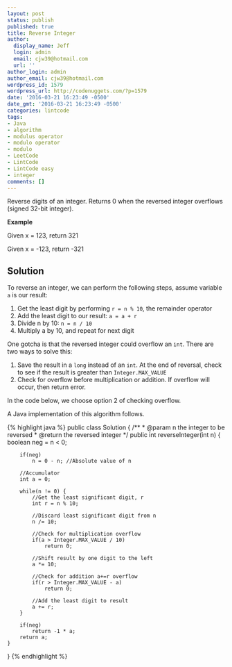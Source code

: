 ```yaml
---
layout: post
status: publish
published: true
title: Reverse Integer
author:
  display_name: Jeff
  login: admin
  email: cjw39@hotmail.com
  url: ''
author_login: admin
author_email: cjw39@hotmail.com
wordpress_id: 1579
wordpress_url: http://codenuggets.com/?p=1579
date: '2016-03-21 16:23:49 -0500'
date_gmt: '2016-03-21 16:23:49 -0500'
categories: lintcode
tags:
- Java
- algorithm
- modulus operator
- modulo operator
- modulo
- LeetCode
- LintCode
- LintCode easy
- integer
comments: []
---
```

Reverse digits of an integer. Returns 0 when the reversed integer overflows (signed 32-bit integer).

**Example**

Given x = 123, return 321

Given x = -123, return -321

## Solution

To reverse an integer, we can perform the following steps, assume variable `a` is our result:

1. Get the least digit by performing `r = n % 10`, the remainder operator
2. Add the least digit to our result: `a = a + r`
3. Divide n by 10: `n = n / 10`
4. Multiply a by 10, and repeat for next digit

One gotcha is that the reversed integer could overflow an `int`. There are two ways to solve this:

1. Save the result in a `long` instead of an `int`. At the end of reversal, check to see if the result is greater than `Integer.MAX_VALUE`
2. Check for overflow before multiplication or addition. If overflow will occur, then return error.

In the code below, we choose option 2 of checking overflow.

A Java implementation of this algorithm follows.

{% highlight java %}
public class Solution {
    /**
     * @param n the integer to be reversed
     * @return the reversed integer
     */
    public int reverseInteger(int n) {
        boolean neg = n < 0;
        
        if(neg)
            n = 0 - n; //Absolute value of n
        
        //Accumulator
        int a = 0;
        
        while(n != 0) {
            //Get the least significant digit, r
            int r = n % 10;

            //Discard least significant digit from n
            n /= 10;
            
            //Check for multiplication overflow
            if(a > Integer.MAX_VALUE / 10)
                return 0;
            
            //Shift result by one digit to the left
            a *= 10;
            
            //Check for addition a+=r overflow
            if(r > Integer.MAX_VALUE - a)
                return 0;
            
            //Add the least digit to result
            a += r;
        }
        
        if(neg)
            return -1 * a;
        return a;
    }
}
{% endhighlight %}